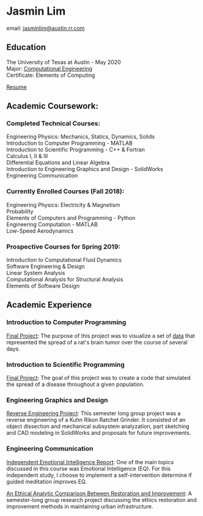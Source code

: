 # Jasmin Lim

email: jasminlim@austin.rr.com  


## Education  
The University of Texas at Austin - May 2020  
Major: [Computational Engineering](http://www.ae.utexas.edu/undergraduate/computational-undergrad-program)  
Certificate: Elements of Computing  

[Resume](/documents/Resume.pdf)    

## Academic Coursework: 

### Completed Technical Courses:  

Engineering Physics: Mechanics, Statics, Dynamics, Solids  
Introduction to Computer Programming - MATLAB   
Introduction to Scientific Programming - C++ & Fortran  
Calculus I, II & III  
Differential Equations and Linear Algebra  
Introduction to Engineering Graphics and Design - SolidWorks  
Engineering Communication

### Currently Enrolled Courses (Fall 2018):  

Engineering Physics: Electricity & Magnetism  
Probability  
Elements of Computers and Programming - Python  
Engineering Computation - MATLAB  
Low-Speed Aerodynamics  

### Prospective Courses for Spring 2019:  

Introduction to Computational Fluid Dynamics  
Software Engineering & Design  
Linear System Analysis  
Computational Analysis for Structural Analysis  
Elements of Software Design

## Academic Experience  

### Introduction to Computer Programming  
[Final Project](/AcademicExperience/COE301): The purpose of this project was to visualize a set of [data](/AcademicExperience/COE301/data/cells.mat) that represented the spread of a rat's brain tumor over the course of several days.  


### Introduction to Scientific Programming
[Final Project](/AcademicExperience/SDS322/SDS322_FinalProject.pdf): The goal of this project was to create a code that simulated the spread of a disease throughout a given population.  

### Engineering Graphics and Design
[Reverse Engineering Project](/AcademicExperience/ME302/FinalProject.pdf): This semester long group project was a reverse engineering of a Kuhn Rikon Ratchet Grinder. It consisted of an object dissection and mechanical subsystem analyzation, part sketching and CAD modeling in SolidWorks and proposals for future improvements.  

### Engineering Communication
[Independent Emotional Intelligence Report](/AcademicExperience/ASE333T/Emotional_Intelligence_Report.pdf): One of the main topics discussed in this course was Emotional Intelligence (EQ). For this independent study, I choose to implement a self-intervention determine if guided meditation improves EQ.   

[An Ethical Analytic Comparison Between Restoration and Improvement](/AcademicExperience/ASE333T/GC_FinalReport.pdf): A semester-long group research project discussing the ethics restoration and improvement methods in maintaining urban infrastructure.  
